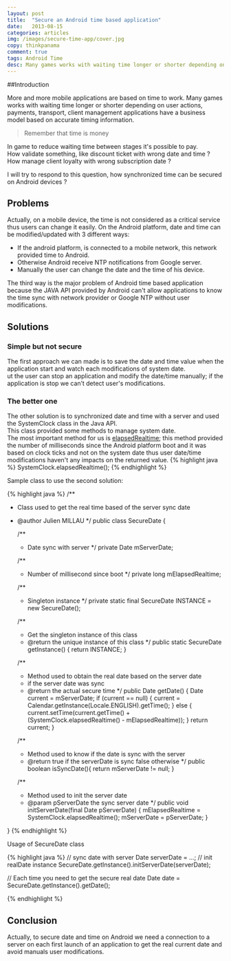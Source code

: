 ```yaml
---
layout: post
title:  "Secure an Android time based application"
date:   2013-08-15
categories: articles
img: /images/secure-time-app/cover.jpg
copy: thinkpanama
comment: true
tags: Android Time
desc: Many games works with waiting time longer or shorter depending on user actions, payments, transport, client management applications have a business model based on accurate timing information.
---
```

##Introduction

More and more mobile applications are based on time to work.
Many games works with waiting time longer or shorter depending on user actions, payments, transport, client management applications have a business model based on accurate timing information.
> Remember that time is money

In game to reduce waiting time between stages it's possible to pay.<br/>
How validate something, like discount ticket with wrong date and time ?<br/>
How manage client loyalty with wrong subscription date ?<br/>

I will try to respond to this question, how synchronized time can be secured on Android devices ?

## Problems

Actually, on a mobile device, the time is not considered as a critical service thus users can change it easily.
On the Android platform, date and time can be modified/updated with 3 different ways:

 * If the android platform, is connected to a mobile network, this network provided time to Android.
 * Otherwise Android receive NTP notifications from Google server.
 * Manually the user can change the date and the time of his device.

The third way is the major problem of Android time based application because the JAVA API provided by Android can't allow applications to know the time sync with network provider or Google NTP without user modifications.

## Solutions

### Simple but not secure

The first approach we can made is to save the date and time value when the application start and watch each modifications of system date.<br/>
 ut the user can stop an application and modify the date/time manually; if the application is stop we can’t detect user's modifications.<br/>

### The better one

The other solution is to synchronized date and time with a server and used the SystemClock class in the Java API.<br/>
This class provided some methods to manage system date.<br/>
The most important method for us is [elapsedRealtime]; this method provided the number of milliseconds since the Android platform boot and it was based on clock ticks and not on the system date thus user date/time modifications haven't any impacts on the returned value.
{% highlight java %}
SystemClock.elapsedRealtime();
{% endhighlight %}

Sample class to use the second solution:

{% highlight java %}
/**
 * Class used to get the real time based of the server sync date
 * @author Julien MILLAU
 */
public class SecureDate {

	/**
	 *  Date sync with server
	 */
	private Date mServerDate;

	/**
	 * Number of millisecond since boot
	 */
	private long mElapsedRealtime;

	/**
	 * Singleton instance
	 */
	private static final SecureDate INSTANCE = new SecureDate();

	/**
	 * Get the singleton instance of this class
	 * @return the unique instance of this class
	 */
	public static SecureDate getInstance() {
		return INSTANCE;
	}

	/**
	 * Method used to obtain the real date based on the server date
	 * if the server date was sync
	 * @return the actual secure time
	 */
	public Date getDate() {
		Date current = mServerDate;
		if (current == null) {
			current = Calendar.getInstance(Locale.ENGLISH).getTime();
		} else {
			current.setTime(current.getTime()
					+ (SystemClock.elapsedRealtime() - mElapsedRealtime));
		}
		return current;
	}

	/**
	 * Method used to know if the date is sync with the server
	 * @return true if the serverDate is sync false otherwise
	 */
	public boolean isSyncDate(){
		return mServerDate != null;
	}

	/**
	 * Method used to init the server date
	 * @param pServerDate the sync server date
	 */
	public void initServerDate(final Date pServerDate) {
		mElapsedRealtime = SystemClock.elapsedRealtime();
		mServerDate = pServerDate;
	}

}
{% endhighlight %}

Usage of SecureDate class

{% highlight java %}
// sync date with server
Date serverDate = ...;
// init realDate instance
SecureDate.getInstance().initServerDate(serverDate);

// Each time you need to get the secure real date
Date date = SecureDate.getInstance().getDate();

{% endhighlight %}

## Conclusion

Actually, to secure date and time on Android we need a connection to a server on each first launch of an application to get the real current date and avoid manuals user modifications.


[elapsedRealtime]: http://developer.android.com/reference/android/os/SystemClock.html#elapsedRealtime() "Android developer"
